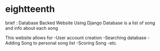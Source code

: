 # eightteenth
brief :
Database Backed Website Using Django
Database is a list of song and info about each song

This website allows for
-User account creation
-Searching database
-Adding Song to personal song list
-Scoring Song
-etc.

